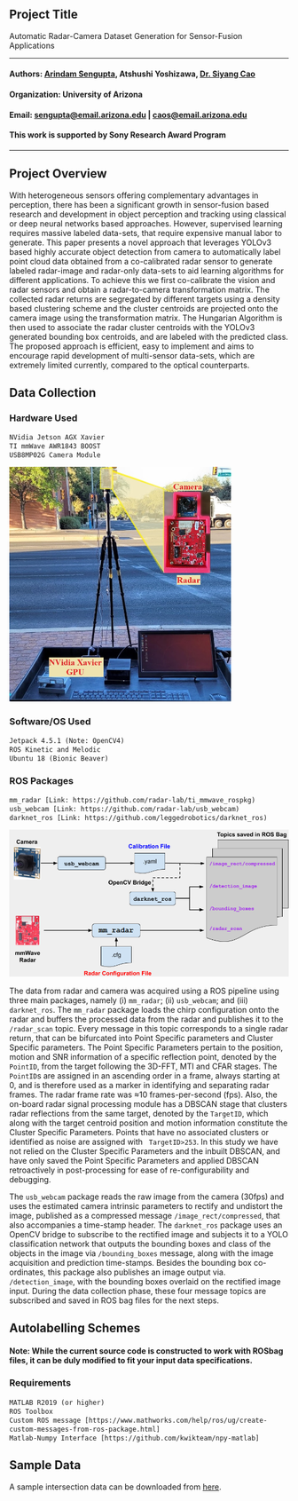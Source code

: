 ## Project Title
Automatic Radar-Camera Dataset Generation for Sensor-Fusion Applications

---
#### Authors: [Arindam Sengupta](http://u.arizona.edu/~sengupta/), Atshushi Yoshizawa, [Dr. Siyang Cao](https://uweb.engr.arizona.edu/~caos/)
#### Organization: University of Arizona
#### Email: sengupta@email.arizona.edu | caos@email.arizona.edu
#### This work is supported by Sony Research Award Program
---

## Project Overview
With heterogeneous sensors offering complementary advantages in perception, there has been a significant growth in sensor-fusion based research and development in object perception and tracking using classical or deep neural networks based approaches. However, supervised learning requires massive labeled data-sets, that require expensive manual labor to generate. This paper presents a novel approach that leverages YOLOv3 based highly accurate object detection from camera to automatically label point cloud data obtained from a co-calibrated radar sensor to generate labeled radar-image and  radar-only data-sets to aid learning algorithms for different applications. To achieve this we first co-calibrate the vision and radar sensors and obtain a radar-to-camera transformation matrix. The collected radar returns are segregated by different targets using a density based clustering scheme and the cluster centroids are projected onto the camera image using the transformation matrix. The Hungarian Algorithm is then used to associate the radar cluster centroids with the YOLOv3 generated bounding box centroids, and are labeled with the predicted class. The proposed approach is efficient, easy to implement and aims to encourage rapid development of multi-sensor data-sets, which are extremely limited currently, compared to the optical counterparts. 

## Data Collection
### Hardware Used
```
NVidia Jetson AGX Xavier
TI mmWave AWR1843 BOOST 
USB8MP02G Camera Module

```
<p float="center">
  <img src="https://github.com/radar-lab/autolabelling_radar/blob/main/Auxiliary/Setup.jpg" width="400" />
</p>

### Software/OS Used
```
Jetpack 4.5.1 (Note: OpenCV4)
ROS Kinetic and Melodic
Ubuntu 18 (Bionic Beaver)
```

### ROS Packages
```
mm_radar [Link: https://github.com/radar-lab/ti_mmwave_rospkg)
usb_webcam [Link: https://github.com/radar-lab/usb_webcam)
darknet_ros [Link: https://github.com/leggedrobotics/darknet_ros)
```
<p float="center">
  <img src="https://github.com/radar-lab/autolabelling_radar/blob/main/Auxiliary/Pipeline.png" width="700" />
</p>

The data from radar and camera was acquired using a ROS pipeline using three main packages, namely (i) `mm_radar`; (ii) `usb_webcam`; and (iii) `darknet_ros`. The `mm_radar` package loads the chirp configuration onto the radar and buffers the processed data from the radar and publishes it to the `/radar_scan` topic.  Every message in this topic corresponds to a single radar return, that can be bifurcated into Point Specific parameters and Cluster Specific parameters. The Point Specific Parameters pertain to the position, motion and SNR information of a specific reflection point, denoted by the `PointID`, from the target following the 3D-FFT, MTI and CFAR stages. The `PointID`s are assigned in an ascending order in a frame, always starting at 0, and is therefore used as a marker in identifying and separating radar frames. The radar frame rate was $\approx$10 frames-per-second (fps).  Also, the on-board radar signal processing module has a DBSCAN stage that clusters radar reflections from the same target, denoted by the `TargetID`, which along with the target centroid position and motion information constitute the Cluster Specific Parameters. Points that have no associated clusters or identified as noise are assigned with ` TargetID>253`. In this study we have not relied on the Cluster Specific Parameters and the inbuilt DBSCAN, and have only saved the Point Specific Parameters and applied DBSCAN retroactively in post-processing for ease of re-configurability and debugging.

The `usb_webcam` package reads the raw image from the camera (30fps) and uses the estimated camera intrinsic parameters to rectify and undistort the image, published as a compressed message `/image_rect/compressed`, that also accompanies a time-stamp header. The `darknet_ros` package uses an OpenCV bridge to subscribe to the rectified image and subjects it to a YOLO classification network that outputs the bounding boxes and class of the objects in the image via `/bounding_boxes` message, along with the image acquisition and prediction time-stamps. Besides the bounding box co-ordinates, this package also publishes an image output via. `/detection_image`, with the bounding boxes overlaid on the rectified image input. During the data collection phase, these four message topics are subscribed and saved in ROS bag files for the next steps.

## Autolabelling Schemes
#### Note: While the current source code is constructed to work with ROSbag files, it can be duly modified to fit your input data specifications.
### Requirements
```
MATLAB R2019 (or higher)
ROS Toolbox
Custom ROS message [https://www.mathworks.com/help/ros/ug/create-custom-messages-from-ros-package.html]
Matlab-Numpy Interface [https://github.com/kwikteam/npy-matlab]
```
## Sample Data
A sample intersection data can be downloaded from [here](https://drive.google.com/file/d/1inC5DblWC84UBXTW3gZWK6VQwGN3Kwx1/view?usp=sharing).